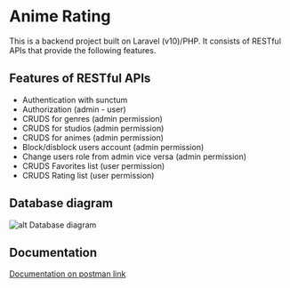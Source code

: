 # Anime Rating

This is a backend project built on Laravel (v10)/PHP. It consists of RESTful APIs that provide the following features.

## Features of RESTful APIs

-   Authentication with sunctum
-   Authorization (admin - user)
-   CRUDS for genres (admin permission)
-   CRUDS for studios (admin permission)
-   CRUDS for animes (admin permission)
-   Block/disblock users account (admin permission)
-   Change users role from admin vice versa (admin permission)
-   CRUDS Favorites list (user permission)
-   CRUDS Rating list (user permission)

## Database diagram

![alt Database diagram](https://lh3.googleusercontent.com/drive-viewer/AK7aPaDNLnDbbeeqW9ja1NRWmWw1cokvF8RYDvKPy8C3LX_IQGKdYqXJw8Osuy2_PYRK8oGPq7Cer7UA2FLJXB3qLdZueAfz6A=w1530-h764)

## Documentation

[Documentation on postman link](https://documenter.getpostman.com/view/27529827/2s9YkgEkh5)
